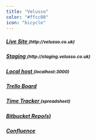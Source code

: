 ```yaml
---
title: "Velusso"
color: "#ffcc00"
icon: "bicycle"
---
```


<h5><a href="http://velusso.co.uk/">Live Site </a> <small>(http://velusso.co.uk)</small></h5>
<h5><a href="">Staging </a><small>(http://staging.velusso.co.uk)</small></h5>
<h5><a href="http://localhost:3000">Local host </a> <small>(localhost:3000)</small></h5>
<h5><a href="https://trello.com/b/2Z9iWHbE/velusso">Trello Board</a></h5>
<h5><a href="https://docs.google.com/spreadsheets/d/1Kftopx-SMTdS3V4-sYcjryHE60KMdfDmJtHBbAi_cCM/edit#gid=0">Time Tracker </a> <small>(spreadsheet)</small></h5>
<h5><a href="https://bitbucket.org/velusso">Bitbucket Repo(s)</a></h5>
<h5><a href="https://v9-confluence.atlassian.net/wiki/display/VEL/Velusso">Confluence</a></h5>
